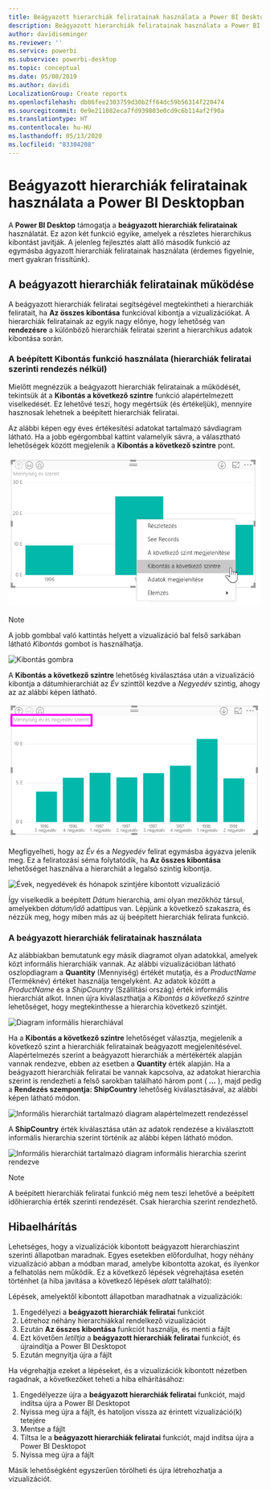 ```yaml
---
title: Beágyazott hierarchiák feliratainak használata a Power BI Desktopban
description: Beágyazott hierarchiák feliratainak használata a Power BI Desktopban
author: davidiseminger
ms.reviewer: ''
ms.service: powerbi
ms.subservice: powerbi-desktop
ms.topic: conceptual
ms.date: 05/08/2019
ms.author: davidi
LocalizationGroup: Create reports
ms.openlocfilehash: db86fee2303759d30b2ff64dc59b56314f220474
ms.sourcegitcommit: 0e9e211082eca7fd939803e0cd9c6b114af2f90a
ms.translationtype: HT
ms.contentlocale: hu-HU
ms.lasthandoff: 05/13/2020
ms.locfileid: "83304208"
---
```

# <a name="use-inline-hierarchy-labels-in-power-bi-desktop"></a>Beágyazott hierarchiák feliratainak használata a Power BI Desktopban
A **Power BI Desktop** támogatja a **beágyazott hierarchiák feliratainak** használatát. Ez azon két funkció egyike, amelyek a részletes hierarchikus kibontást javítják. A jelenleg fejlesztés alatt álló második funkció az egymásba ágyazott hierarchiák feliratainak használata (érdemes figyelnie, mert gyakran frissítünk).   

## <a name="how-inline-hierarchy-labels-work"></a>A beágyazott hierarchiák feliratainak működése
A beágyazott hierarchiák feliratai segítségével megtekintheti a hierarchiák feliratait, ha **Az összes kibontása** funkcióval kibontja a vizualizációkat. A hierarchiák feliratainak az egyik nagy előnye, hogy lehetőség van **rendezésre** a különböző hierarchiák feliratai szerint a hierarchikus adatok kibontása során.

### <a name="using-the-built-in-expand-feature-without-sorting-by-hierarchy-labels"></a>A beépített Kibontás funkció használata (hierarchiák feliratai szerinti rendezés nélkül)
Mielőtt megnézzük a beágyazott hierarchiák feliratainak a működését, tekintsük át a **Kibontás a következő szintre** funkció alapértelmezett viselkedését. Ez lehetővé teszi, hogy megértsük (és értékeljük), mennyire hasznosak lehetnek a beépített hierarchiák feliratai.

Az alábbi képen egy éves értékesítési adatokat tartalmazó sávdiagram látható. Ha a jobb egérgombbal kattint valamelyik sávra, a választható lehetőségek között megjelenik a **Kibontás a következő szintre** pont.

![A Kibontás helyi menü](media/desktop-inline-hierarchy-labels/desktop-inline-hierarchy-labels-menu.png)

> [!NOTE]
> A jobb gombbal való kattintás helyett a vizualizáció bal felső sarkában látható *Kibontás* gombot is használhatja.

  ![Kibontás gombra](media/desktop-inline-hierarchy-labels/desktop-inline-hierarchy-labels-expand-button-finger.png)


A **Kibontás a következő szintre** lehetőség kiválasztása után a vizualizáció kibontja a dátumhierarchiát az *Év* szinttől kezdve a *Negyedév* szintig, ahogy az az alábbi képen látható.

![Évek és negyedévek szintjére kibontott vizualizáció](media/desktop-inline-hierarchy-labels/desktop-inline-hierarchy-labels-qty-year-quarter.png)

Megfigyelheti, hogy az *Év* és a *Negyedév* felirat egymásba ágyazva jelenik meg. Ez a feliratozási séma folytatódik, ha **Az összes kibontása** lehetőséget használva a hierarchiát a legalsó szintig kibontja.

![Évek, negyedévek és hónapok szintjére kibontott vizualizáció](media/desktop-inline-hierarchy-labels/desktop-inline-hierarchy-labels-qty-year-quarter-month.png)

Így viselkedik a beépített *Dátum* hierarchia, ami olyan mezőkhöz társul, amelyekben *dátum/idő* adattípus van. Lépjünk a következő szakaszra, és nézzük meg, hogy miben más az új beépített hierarchiák felirata funkció.

### <a name="using-inline-hierarchy-labels"></a>A beágyazott hierarchiák feliratainak használata
Az alábbiakban bemutatunk egy másik diagramot olyan adatokkal, amelyek közt informális hierarchiáik vannak. Az alábbi vizualizációban látható oszlopdiagram a **Quantity** (Mennyiség) értékét mutatja, és a *ProductName* (Terméknév) értéket használja tengelyként. Az adatok között a *ProductName* és a *ShipCountry* (Szállítási ország) érték informális hierarchiát alkot. Innen újra kiválaszthatja a *Kibontás a következő szintre* lehetőséget, hogy megtekinthesse a hierarchia következő szintjét.

![Diagram informális hierarchiával](media/desktop-inline-hierarchy-labels/desktop-inline-hierarchy-labels-informal-top-expand.png)

Ha a **Kibontás a következő szintre** lehetőséget választja, megjelenik a következő szint a hierarchiák feliratainak beágyazott megjelenítésével. Alapértelmezés szerint a beágyazott hierarchiák a mértékérték alapján vannak rendezve, ebben az esetben a **Quantity** érték alapján. Ha a beágyazott hierarchiák feliratai be vannak kapcsolva, az adatokat hierarchia szerint is rendezheti a felső sarokban található három pont ( **...** ), majd pedig a **Rendezés szempontja: ShipCountry** lehetőség kiválasztásával, az alábbi képen látható módon.

![Informális hierarchiát tartalmazó diagram alapértelmezett rendezéssel](media/desktop-inline-hierarchy-labels/desktop-inline-hierarchy-labels-informal-sort-quantity.png)

A **ShipCountry** érték kiválasztása után az adatok rendezése a kiválasztott informális hierarchia szerint történik az alábbi képen látható módon.

![Informális hierarchiát tartalmazó diagram informális hierarchia szerint rendezve](media/desktop-inline-hierarchy-labels/desktop-inline-hierarchy-labels-informal-sorted.png)

> [!NOTE]
> A beépített hierarchiák feliratai funkció még nem teszi lehetővé a beépített időhierarchia érték szerinti rendezését. Csak hierarchia szerint rendezhető.
> 
> 

## <a name="troubleshooting"></a>Hibaelhárítás
Lehetséges, hogy a vizualizációk kibontott beágyazott hierarchiaszint szerinti állapotban maradnak. Egyes esetekben előfordulhat, hogy néhány vizualizáció abban a módban marad, amelybe kibontotta azokat, és ilyenkor a felhatolás nem működik. Ez a következő lépések végrehajtása esetén történhet (a hiba javítása a következő lépések *alatt* található):

Lépések, amelyektől kibontott állapotban maradhatnak a vizualizációk:

1. Engedélyezi a **beágyazott hierarchiák feliratai** funkciót
2. Létrehoz néhány hierarchiákkal rendelkező vizualizációt
3. Ezután **Az összes kibontása** funkciót használja, és menti a fájlt
4. Ezt követően *letiltja* a **beágyazott hierarchiák feliratai** funkciót, és újraindítja a Power BI Desktopot
5. Ezután megnyitja újra a fájlt

Ha végrehajtja ezeket a lépéseket, és a vizualizációk kibontott nézetben ragadnak, a következőket teheti a hiba elhárításához:

1. Engedélyezze újra a **beágyazott hierarchiák feliratai** funkciót, majd indítsa újra a Power BI Desktopot
2. Nyissa meg újra a fájlt, és hatoljon vissza az érintett vizualizáció(k) tetejére
3. Mentse a fájlt
4. Tiltsa le a **beágyazott hierarchiák feliratai** funkciót, majd indítsa újra a Power BI Desktopot
5. Nyissa meg újra a fájlt

Másik lehetőségként egyszerűen törölheti és újra létrehozhatja a vizualizációt.

